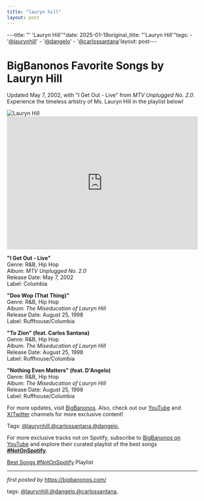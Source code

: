 ```yaml
---
title: "lauryn hill"
layout: post
---
```

---title: "' 'Lauryn Hill''"date: 2025-01-19original_title: "'Lauryn Hill'"tags:  - '[@laurynhill](/tags/laurynhill/)'  - '[@dangelo](/tags/dangelo/)'  - '[@carlossantana](/tags/carlossantana/)'layout: post---<!-- Title of the Post --><h1 >BigBanonos Favorite Songs by Lauryn Hill</h1> <!-- Introductory Text --><p >Updated May 7, 2002, with "I Get Out - Live" from <em>MTV Unplugged No. 2.0</em>. Experience the timeless artistry of Ms. Lauryn Hill in the playlist below!</p> <!-- Featured Image --><div > <img src="https://i.scdn.co/image/ab67616d00001e02b2d72bdc2c9a0871ba04db7f" alt="Lauryn Hill" /></div> <!-- Spotify Embed --><div > <iframe src="https://open.spotify.com/embed/playlist/4SLWzZCNaioMH8tYQLgm4G?utm_source=generator" width="100%" height="352" frameborder="0" allowfullscreen="" allow="autoplay; clipboard-write; encrypted-media; fullscreen; picture-in-picture" loading="lazy"></iframe></div> <!-- Song Information --><div > <p><strong>"I Get Out - Live"</strong><br> Genre: R&B, Hip Hop<br> Album: <em>MTV Unplugged No. 2.0</em><br> Release Date: May 7, 2002<br> Label: Columbia</p> <p><strong>"Doo Wop (That Thing)"</strong><br> Genre: R&B, Hip Hop<br> Album: <em>The Miseducation of Lauryn Hill</em><br> Release Date: August 25, 1998<br> Label: Ruffhouse/Columbia</p> <p><strong>"To Zion" (feat. Carlos Santana)</strong><br> Genre: R&B, Hip Hop<br> Album: <em>The Miseducation of Lauryn Hill</em><br> Release Date: August 25, 1998<br> Label: Ruffhouse/Columbia</p> <p><strong>"Nothing Even Matters" (feat. D'Angelo)</strong><br> Genre: R&B, Hip Hop<br> Album: <em>The Miseducation of Lauryn Hill</em><br> Release Date: August 25, 1998<br> Label: Ruffhouse/Columbia</p></div> <!-- Footer Links --><div > <p>For more updates, visit <a href="https://bigbanonos.com/" target="_blank">BigBanonos</a>. Also, check out our <a href="https://www.youtube.com/[@BigBanonos](/tags/BigBanonos/)" target="_blank">YouTube</a> and <a href="https://x.com/bigbanonos" target="_blank">X/Twitter</a> channels for more exclusive content!</p></div> <!-- Tags --><p >Tags: [@laurynhill](/tags/laurynhill/),[@carlossantana](/tags/carlossantana/),[@dangelo](/tags/dangelo/),</p><!--Subscribe and Playlist Links--><div>    <p>For more exclusive tracks not on Spotify, subscribe to <a href="https://www.youtube.com/[@BigBanonos](/tags/BigBanonos/)" target="_blank">BigBanonos on YouTube</a> and explore their curated playlist of the best songs <strong>[#NotOnSpotify](/tags/NotOnSpotify/)</strong>.</p>    <p><a href="https://www.youtube.com/playlist?list=PLtuNtuTatqI0kFahUCbtbfenC_ET5O_tr" target="_blank">Best Songs [#NotOnSpotify](/tags/NotOnSpotify/) Playlist<br /></a></p></div><hr /><p><em>first posted by</em> <a href="https://bigbanonos.com/" rel="noopener" target="_new">https://bigbanonos.com/</a></p><p>tags: [@laurynhill](/tags/laurynhill/),[@dangelo](/tags/dangelo/),[@carlossantana](/tags/carlossantana/),</p>